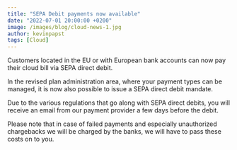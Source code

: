 ```yaml
---
title: "SEPA Debit payments now available"
date: "2022-07-01 20:00:00 +0200"
image: /images/blog/cloud-news-1.jpg
author: kevinpapst
tags: [Cloud]
---
```


Customers located in the EU or with European bank accounts can now pay their cloud bill via SEPA direct debit.

In the revised plan administration area, where your payment types can be managed, it is now also possible to issue a SEPA direct debit mandate.

Due to the various regulations that go along with SEPA direct debits, you will receive an email from our payment provider a few days before the debit.

Please note that in case of failed payments and especially unauthorized chargebacks we will be charged by the banks, we will have to pass these costs on to you.
